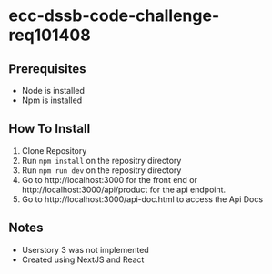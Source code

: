 # ecc-dssb-code-challenge-req101408

## Prerequisites
- Node is installed
- Npm is installed

## How To Install

1. Clone Repository
2. Run ```npm install``` on the repositry directory
3. Run ```npm run dev``` on the repositry directory
4. Go to http://localhost:3000 for the front end or http://localhost:3000/api/product for the api endpoint.
5. Go to http://localhost:3000/api-doc.html to access the Api Docs

## Notes
- Userstory 3 was not implemented
- Created using NextJS and React
